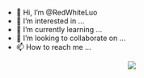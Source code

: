 - 👋 Hi, I’m @RedWhiteLuo
- 👀 I’m interested in ...
- 🌱 I’m currently learning ...
- 💞️ I’m looking to collaborate on ...
- 📫 How to reach me ...
<div align="center"> <img src="https://metrics.lecoq.io/sun0225SUN?template=classic&config.timezone=Asia%2FShanghai"> </div>
<!---
RedWhiteLuo/RedWhiteLuo is a ✨ special ✨ repository because its `README.md` (this file) appears on your GitHub profile.
You can click the Preview link to take a look at your changes.
--->
